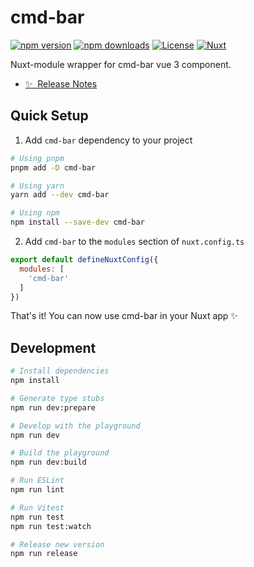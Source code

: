 <!--
Get your module up and running quickly.

Find and replace all on all files (CMD+SHIFT+F):
- Name: cmd-bar
- Package name: cmd-bar
- Description: Nuxt-module wrapper for cmd-bar
-->

# cmd-bar

[![npm version][npm-version-src]][npm-version-href]
[![npm downloads][npm-downloads-src]][npm-downloads-href]
[![License][license-src]][license-href]
[![Nuxt][nuxt-src]][nuxt-href]

Nuxt-module wrapper for cmd-bar vue 3 component.

- [✨ &nbsp;Release Notes](../../CHANGELOG.md)

[//]: # (- [📖 &nbsp;Documentation]&#40;https://example.com&#41;)

## Quick Setup

1. Add `cmd-bar` dependency to your project

```bash
# Using pnpm
pnpm add -D cmd-bar

# Using yarn
yarn add --dev cmd-bar

# Using npm
npm install --save-dev cmd-bar
```

2. Add `cmd-bar` to the `modules` section of `nuxt.config.ts`

```js
export default defineNuxtConfig({
  modules: [
    'cmd-bar'
  ]
})
```

That's it! You can now use cmd-bar in your Nuxt app ✨

## Development

```bash
# Install dependencies
npm install

# Generate type stubs
npm run dev:prepare

# Develop with the playground
npm run dev

# Build the playground
npm run dev:build

# Run ESLint
npm run lint

# Run Vitest
npm run test
npm run test:watch

# Release new version
npm run release
```

<!-- Badges -->
[npm-version-src]: https://img.shields.io/npm/v/cmd-bar/latest.svg?style=flat&colorA=18181B&colorB=28CF8D
[npm-version-href]: https://npmjs.com/package/cmd-bar

[npm-downloads-src]: https://img.shields.io/npm/dm/cmd-bar.svg?style=flat&colorA=18181B&colorB=28CF8D
[npm-downloads-href]: https://npmjs.com/package/cmd-bar

[license-src]: https://img.shields.io/npm/l/cmd-bar.svg?style=flat&colorA=18181B&colorB=28CF8D
[license-href]: https://npmjs.com/package/cmd-bar

[nuxt-src]: https://img.shields.io/badge/Nuxt-18181B?logo=nuxt.js
[nuxt-href]: https://nuxt.com
